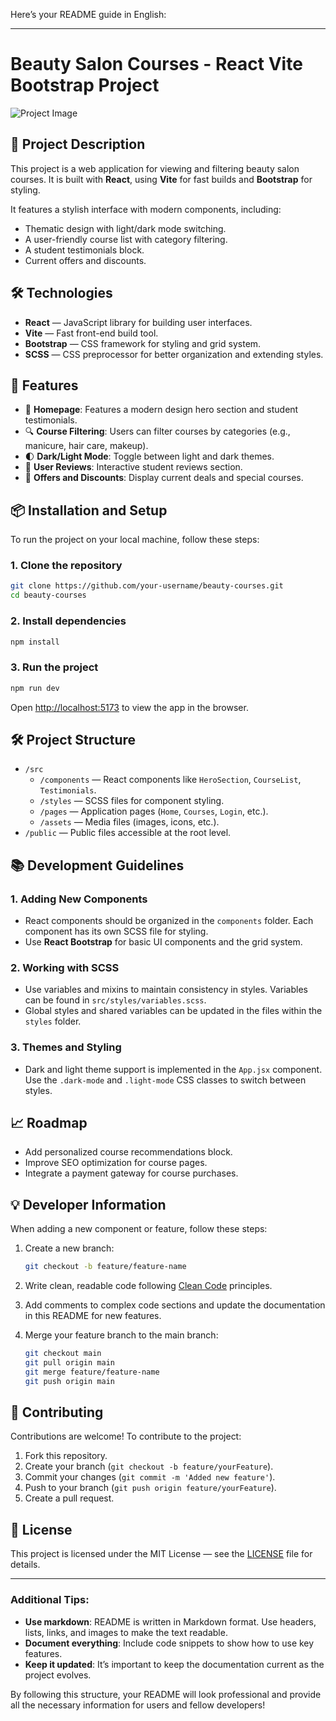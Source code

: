 Here’s your README guide in English:

---

# Beauty Salon Courses - React Vite Bootstrap Project

![Project Image](https://link-to-your-image.com) <!-- Add a project image for visual reference -->

## 📖 Project Description

This project is a web application for viewing and filtering beauty salon courses. It is built with **React**, using **Vite** for fast builds and **Bootstrap** for styling.

It features a stylish interface with modern components, including:
- Thematic design with light/dark mode switching.
- A user-friendly course list with category filtering.
- A student testimonials block.
- Current offers and discounts.

## 🛠 Technologies

- **React** — JavaScript library for building user interfaces.
- **Vite** — Fast front-end build tool.
- **Bootstrap** — CSS framework for styling and grid system.
- **SCSS** — CSS preprocessor for better organization and extending styles.

## 🚀 Features

- 🚩 **Homepage**: Features a modern design hero section and student testimonials.
- 🔍 **Course Filtering**: Users can filter courses by categories (e.g., manicure, hair care, makeup).
- 🌓 **Dark/Light Mode**: Toggle between light and dark themes.
- 💬 **User Reviews**: Interactive student reviews section.
- 🎁 **Offers and Discounts**: Display current deals and special courses.

## 📦 Installation and Setup

To run the project on your local machine, follow these steps:

### 1. Clone the repository

```bash
git clone https://github.com/your-username/beauty-courses.git
cd beauty-courses
```

### 2. Install dependencies

```bash
npm install
```

### 3. Run the project

```bash
npm run dev
```

Open [http://localhost:5173](http://localhost:5173) to view the app in the browser.

## 🛠 Project Structure

- `/src`
  - `/components` — React components like `HeroSection`, `CourseList`, `Testimonials`.
  - `/styles` — SCSS files for component styling.
  - `/pages` — Application pages (`Home`, `Courses`, `Login`, etc.).
  - `/assets` — Media files (images, icons, etc.).
- `/public` — Public files accessible at the root level.

## 📚 Development Guidelines

### 1. Adding New Components

- React components should be organized in the `components` folder. Each component has its own SCSS file for styling.
- Use **React Bootstrap** for basic UI components and the grid system.

### 2. Working with SCSS

- Use variables and mixins to maintain consistency in styles. Variables can be found in `src/styles/variables.scss`.
- Global styles and shared variables can be updated in the files within the `styles` folder.

### 3. Themes and Styling

- Dark and light theme support is implemented in the `App.jsx` component. Use the `.dark-mode` and `.light-mode` CSS classes to switch between styles.

## 📈 Roadmap

- Add personalized course recommendations block.
- Improve SEO optimization for course pages.
- Integrate a payment gateway for course purchases.

## 💡 Developer Information

When adding a new component or feature, follow these steps:

1. Create a new branch:
   ```bash
   git checkout -b feature/feature-name
   ```

2. Write clean, readable code following [Clean Code](https://github.com/ryanmcdermott/clean-code-javascript) principles.

3. Add comments to complex code sections and update the documentation in this README for new features.

4. Merge your feature branch to the main branch:
   ```bash
   git checkout main
   git pull origin main
   git merge feature/feature-name
   git push origin main
   ```

## 👥 Contributing

Contributions are welcome! To contribute to the project:

1. Fork this repository.
2. Create your branch (`git checkout -b feature/yourFeature`).
3. Commit your changes (`git commit -m 'Added new feature'`).
4. Push to your branch (`git push origin feature/yourFeature`).
5. Create a pull request.

## 📝 License

This project is licensed under the MIT License — see the [LICENSE](LICENSE) file for details.

---

### Additional Tips:

- **Use markdown**: README is written in Markdown format. Use headers, lists, links, and images to make the text readable.
- **Document everything**: Include code snippets to show how to use key features.
- **Keep it updated**: It’s important to keep the documentation current as the project evolves.

By following this structure, your README will look professional and provide all the necessary information for users and fellow developers!

